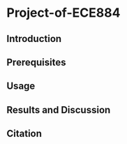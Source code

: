 # Project-of-ECE884

## Introduction

## Prerequisites

## Usage 

## Results and Discussion

## Citation
